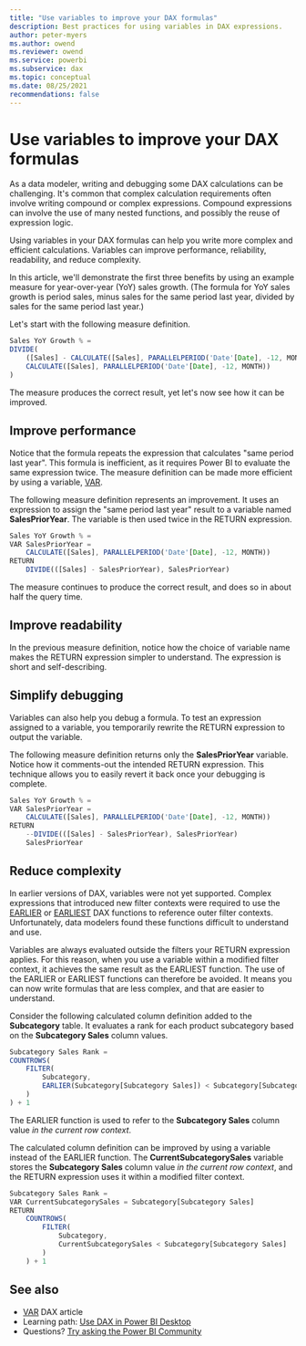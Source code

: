 ```yaml
---
title: "Use variables to improve your DAX formulas"
description: Best practices for using variables in DAX expressions.
author: peter-myers
ms.author: owend
ms.reviewer: owend
ms.service: powerbi 
ms.subservice: dax
ms.topic: conceptual
ms.date: 08/25/2021
recommendations: false
---
```


# Use variables to improve your DAX formulas

As a data modeler, writing and debugging some DAX calculations can be challenging. It's common that complex calculation requirements often involve writing compound or complex expressions. Compound expressions can involve the use of many nested functions, and possibly the reuse of expression logic.

Using variables in your DAX formulas can help you write more complex and efficient calculations. Variables can improve performance, reliability, readability, and reduce complexity.

In this article, we'll demonstrate the first three benefits by using an example measure for year-over-year (YoY) sales growth. (The formula for YoY sales growth is period sales, minus sales for the same period last year, divided by sales for the same period last year.)

Let's start with the following measure definition.

```js
Sales YoY Growth % =
DIVIDE(
    ([Sales] - CALCULATE([Sales], PARALLELPERIOD('Date'[Date], -12, MONTH))),
    CALCULATE([Sales], PARALLELPERIOD('Date'[Date], -12, MONTH))
)
```

The measure produces the correct result, yet let's now see how it can be improved.

## Improve performance

Notice that the formula repeats the expression that calculates "same period last year". This formula is inefficient, as it requires Power BI to evaluate the same expression twice. The measure definition can be made more efficient by using a variable, [VAR](../var-dax.md).

The following measure definition represents an improvement. It uses an expression to assign the "same period last year" result to a variable named **SalesPriorYear**. The variable is then used twice in the RETURN expression.

```js
Sales YoY Growth % =
VAR SalesPriorYear =
    CALCULATE([Sales], PARALLELPERIOD('Date'[Date], -12, MONTH))
RETURN
    DIVIDE(([Sales] - SalesPriorYear), SalesPriorYear)
```

The measure continues to produce the correct result, and does so in about half the query time.

## Improve readability

In the previous measure definition, notice how the choice of variable name makes the RETURN expression simpler to understand. The expression is short and self-describing.

## Simplify debugging

Variables can also help you debug a formula. To test an expression assigned to a variable, you temporarily rewrite the RETURN expression to output the variable.

The following measure definition returns only the **SalesPriorYear** variable. Notice how it comments-out the intended RETURN expression. This technique allows you to easily revert it back once your debugging is complete.

```js
Sales YoY Growth % =
VAR SalesPriorYear =
    CALCULATE([Sales], PARALLELPERIOD('Date'[Date], -12, MONTH))
RETURN
    --DIVIDE(([Sales] - SalesPriorYear), SalesPriorYear)
    SalesPriorYear
```

## Reduce complexity

In earlier versions of DAX, variables were not yet supported. Complex expressions that introduced new filter contexts were required to use the [EARLIER](../earlier-function-dax.md) or [EARLIEST](/dax/earliest-function-dax) DAX functions to reference outer filter contexts. Unfortunately, data modelers found these functions difficult to understand and use.

Variables are always evaluated outside the filters your RETURN expression applies. For this reason, when you use a variable within a modified filter context, it achieves the same result as the EARLIEST function. The use of the EARLIER or EARLIEST functions can therefore be avoided. It means you can now write formulas that are less complex, and that are easier to understand.

Consider the following calculated column definition added to the **Subcategory** table. It evaluates a rank for each product subcategory based on the **Subcategory Sales** column values.

```js
Subcategory Sales Rank =
COUNTROWS(
    FILTER(
        Subcategory,
        EARLIER(Subcategory[Subcategory Sales]) < Subcategory[Subcategory Sales]
    )
) + 1
```

The EARLIER function is used to refer to the **Subcategory Sales** column value *in the current row context*.

The calculated column definition can be improved by using a variable instead of the EARLIER function. The **CurrentSubcategorySales** variable stores the **Subcategory Sales** column value *in the current row context*, and the RETURN expression uses it within a modified filter context.

```js
Subcategory Sales Rank =
VAR CurrentSubcategorySales = Subcategory[Subcategory Sales]
RETURN
    COUNTROWS(
        FILTER(
            Subcategory,
            CurrentSubcategorySales < Subcategory[Subcategory Sales]
        )
    ) + 1
```

## See also

- [VAR](../var-dax.md) DAX article
- Learning path: [Use DAX in Power BI Desktop](/training/paths/dax-power-bi/)
- Questions? [Try asking the Power BI Community](https://community.powerbi.com/)
